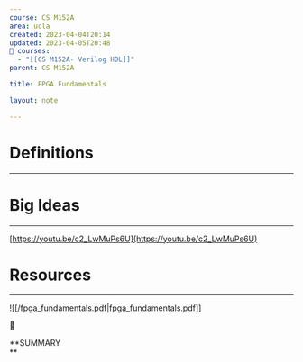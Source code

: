 ```yaml
---
course: CS M152A
area: ucla
created: 2023-04-04T20:14
updated: 2023-04-05T20:48
📕 courses:
  - "[[CS M152A- Verilog HDL]]"
parent: CS M152A

title: FPGA Fundamentals

layout: note

---
```

# Definitions

---

# Big Ideas

---

[https://youtu.be/c2_LwMuPs6U](https://youtu.be/c2_LwMuPs6U)

# Resources

---

![[/fpga_fundamentals.pdf|fpga_fundamentals.pdf]]

📌

**SUMMARY  
**